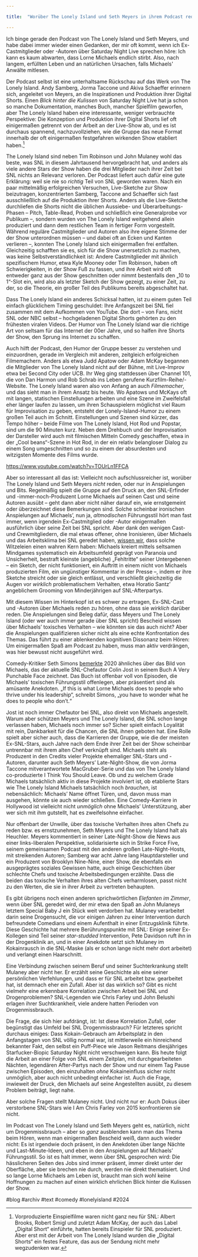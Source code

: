 ```yaml
---

title:  "Worüber The Lonely Island und Seth Meyers in ihrem Podcast reden – und worüber nicht"

---
```


Ich binge gerade den Podcast von The Lonely Island und Seth Meyers, und habe dabei immer wieder einen Gedanken, der mir oft kommt, wenn ich Ex-Castmitglieder oder -Autoren über Saturday Night Live sprechen höre: Ich kann es kaum abwarten, dass Lorne Michaels endlich stirbt. Also, nach langem, erfüllten Leben und an natürlichen Ursachen, falls Michaels' Anwälte mitlesen.

Der Podcast selbst ist eine unterhaltsame Rückschau auf das Werk von The Lonely Island. Andy Samberg, Jorma Taccone und Akiva Schaeffer erinnern sich, angeleitet von Meyers, an die Inspirationen und Produktion ihrer Digital Shorts. Einen *Blick hinter die Kulissen* von Saturday Night Live hat ja schon so manche Dokumentation, manches Buch, mancher Spielfilm geworfen, aber The Lonely Island haben eine interessante, weniger verbrauchte Perspektive: Die Konzeption und Produktion ihrer Digital Shorts lief oft einigermaßen getrennt von der Arbeit an der Live-Show ab, und es ist durchaus spannend, nachzuvollziehen, wie die Gruppe das neue Format innerhalb der oft einigermaßen festgefahren wirkenden Show etabliert haben.[^1]

[^1]: Vorproduzierte Einspielfilme waren nicht ganz neu für SNL: Albert Brooks, Robert Smigl und zuletzt Adam McKay, der auch das Label „Digital Short“ einführte, hatten bereits Einspieler für SNL produziert. Aber erst mit der Arbeit von The Lonely Island wurden die „Digital Shorts“ ein festes Feature, das aus der Sendung nicht mehr wegzudenken war.

The Lonely Island sind neben Tim Robinson und John Mulaney wohl das beste, was SNL in diesem Jahrtausend hervorgebracht hat, und anders als viele andere Stars der Show haben die drei Mitglieder nach ihrer Zeit bei SNL nichts an Relevanz verloren. Der Podcast liefert auch dafür eine gute Erklärung: weil sie nie so *richtig* Teil von SNL geworden waren. Nach ein paar mittelmäßig erfolgreichen Versuchen, Live-Sketche zur Show beizutragen, konzentrierten Samberg, Taccone and Schaeffer sich fast ausschließlich auf die Produktion ihrer Shorts. Anders als die Live-Sketche durchliefen die Shorts nicht die üblichen Aussiebe- und Überarbeitungs-Phasen – Pitch, Table-Read, Proben und schließlich eine Generalprobe vor Publikum –, sondern wurden von The Lonely Island weitgehend allein produziert und dann dem restlichen Team in fertiger Form vorgestellt. Während reguläre Castmitglieder und Autoren also ihre eigene Stimme der der Show unterordnen müssen – und dabei oft an Ecken und Kanten verlieren –, konnten The Lonely Island sich einigermaßen frei entfalten. Gleichzeitig schafften sie es, sich für die Show unersetzlich zu machen, was keine Selbstverständlichkeit ist: Andere Castmitglieder mit ähnlich spezifischem Humor, etwa Kyle Mooney oder Tim Robinson, haben oft Schwierigkeiten, in der Show Fuß zu fassen, und ihre Arbeit wird oft entweder ganz aus der Show geschnitten oder nimmt bestenfalls den „10 to 1“-Slot ein, wird also als letzter Sketch der Show gezeigt, zu einer Zeit, zu der, so die Theorie, ein großer Teil des Publikums bereits abgeschaltet hat.

Dass The Lonely Island ein anderes Schicksal hatten, ist zu einem guten Teil einfach glücklichem Timing geschuldet: Ihre Anfangszeit bei SNL fiel zusammen mit dem Aufkommen von YouTube. Die dort – von Fans, nicht SNL oder NBC selbst – hochgeladenen Digital Shorts gehörten zu den frühesten viralen Videos. Der Humor von The Lonely Island war die richtige Art von seltsam für das Internet der 00er Jahre, und so halfen ihre Shorts der Show, den Sprung ins Internet zu schaffen.

Auch hilft der Podcast, den Humor der Gruppe besser zu verstehen und einzuordnen, gerade im Vergleich mit anderen, zeitgleich erfolgreichen Filmemachern. Anders als etwa Judd Apatow oder Adam McKay begannen die Mitglieder von The Lonely Island nicht auf der Bühne, mit Live-Improv etwa bei Second City oder UCB. Ihr Weg ging stattdessen über Channel 101, die von Dan Harmon und Rob Schrab ins Leben gerufene Kurzfilm-Reihe/-Website. The Lonely Island waren also von Anfang an auch *Filmemacher*, und das sieht man in ihrem Ansatz bis heute. Wo Apatows und McKays oft mit langen, statischen Einstellungen arbeiten und eine Szene im Zweifelsfall eher länger laufen zu lassen, um ihren Schauspielern möglichst viel Raum für Improvisation zu geben, entsteht der Lonely-Island-Humor zu einem großen Teil auch im Schnitt. Einstellungen und Szenen sind kürzer, das Tempo höher – beide Filme von The Lonely Island, Hot Rod und Popstar, sind um die 90 Minuten kurz. Neben dem Drehbuch und der Improvisation der Darsteller wird auch mit filmischen Mitteln Comedy geschaffen, etwa in der „Cool beans“-Szene in Hot Rod, in der ein relativ belangloser Dialog zu einem Song umgeschnitten und so zu einem der absurdesten und witzigsten Momente des Films wurde.

https://www.youtube.com/watch?v=TOUrLn1FFCA

Aber so interessant all das ist: Vielleicht noch aufschlussreicher ist, worüber The Lonely Island und Seth Meyers *nicht* reden, oder nur in Anspielungen und Bits. Regelmäßig spielt die Gruppe auf den Druck an, den SNL-Erfinder und -immer-noch-Produzent Lorne Michaels auf seinen Cast und seine Autoren ausübt – geht dann aber nicht näher darauf ein, wie ernstgemeint oder überzeichnet diese Bemerkungen sind. Solche scheinbar ironischen Anspielungen auf Michaels’, nun ja, *altmodischen* Führungsstil hört man fast immer, wenn irgendein Ex-Castmitglied oder -Autor einigermaßen ausführlich über seine Zeit bei SNL spricht. Aber dank den wenigen Cast- und Crewmitgliedern, die mal etwas offener, ohne Ironisieren, über Michaels und das Arbeitsklima bei SNL geredet haben, [wissen wir](https://longreads.com/2023/08/17/lorne-michaels-saturday-night-live/?ref=humorism.xyz), dass solche Witzeleien einen wahren Kern haben: Michaels kreiert mittels seltsamen Mindgames systematisch ein Arbeitsumfeld geprägt von Paranoia und Unsicherheit, bestraft kleinste (angebliche) „Fehltritte“ seiner Untergebenen – ein Sketch, der nicht funktioniert, ein Auftritt in einem nicht von Michaels produzierten Film, ein ungünstiger Kommentar in der Presse –, indem er ihre Sketche streicht oder sie gleich entlässt, und verschließt gleichzeitig die Augen vor *wirklich* problematischem Verhalten, etwa Horatio Santz’ angeblichem Grooming von Minderjährigen auf SNL-Afterpartys.

Mit diesem Wissen im Hinterkopf ist es schwer zu ertragen, Ex-SNL-Cast und -Autoren über Michaels reden zu hören, ohne dass sie *wirklich* darüber reden. Die Anspielungen sind Beleg dafür, dass Meyers und The Lonely Island (oder wer auch immer gerade über SNL spricht) Bescheid wissen über Michaels’ toxisches Verhalten – wie könnten sie das auch nicht? Aber die Anspielungen qualifizieren sicher nicht als eine echte Konfrontation des Themas. Das führt zu einer ablenkenden kognitiven Dissonanz beim Hören: Um einigermaßen Spaß am Podcast zu haben, muss man aktiv verdrängen, was hier bewusst nicht ausgeführt wird.

Comedy-Kritiker Seth Simons [bemerkte](https://sethsimons.substack.com/p/lorne-is-really-mad-about-this) 2020 ähnliches über das Bild von Michaels, das der aktuelle SNL-Chefautor Colin Jost in seinem Buch A Very Punchable Face zeichnet. Das Buch ist offenbar voll von Episoden, die Michaels’ toxischen Führungsstil offenlegen, aber präsentiert sind als amüsante Anekdoten. „If this is what Lorne Michaels does to people who thrive under his leadership“, schreibt Simons, „you have to wonder what he does to people who don’t.“

Jost ist noch immer Chefautor bei SNL, also direkt von Michaels angestellt. Warum aber schützen Meyers und The Lonely Island, die SNL schon lange verlassen haben, Michaels noch immer so? Sicher spielt einfach Loyalität mit rein, Dankbarkeit für die Chancen, die SNL ihnen geboten hat. Eine Rolle spielt aber sicher auch, dass die Karrieren der Gruppe, wie die der meisten Ex-SNL-Stars, auch Jahre nach dem Ende ihrer Zeit bei der Show scheinbar untrennbar mit ihrem alten Chef verknüpft sind. Michaels steht als Produzent in den Credits vieler Projekte ehemaliger SNL-Stars und -Autoren, darunter auch Seth Meyers’ Late-Night-Show, die von Jorma Taccone mitverantwortete MacGruber-Serie und das von The Lonely Island co-produzierte I Think You Should Leave. Ob und zu welchem Grade Michaels tatsächlich aktiv in diese Projekte involviert ist, ob etablierte Stars wie The Lonely Island Michaels tatsächlich noch *brauchen*, ist nebensächlich: Michaels’ Name öffnet Türen, und, davon muss man ausgehen, könnte sie auch wieder schließen. Eine Comedy-Karriere in Hollywood ist vielleicht nicht *unmöglich* ohne Michaels’ Unterstützung, aber wer sich mit ihm gutstellt, hat es zweifelsohne einfacher.

Nur offenbart der Unwille, über das toxische Verhalten ihres alten Chefs zu reden bzw. es ernstzunehmen, Seth Meyers und The Lonely Island halt als Heuchler. Meyers kommentiert in seiner Late-Night-Show die News aus einer links-liberalen Perspektive, solidarisierte sich in Strike Force Five, seinem gemeinsamen Podcast mit den anderen großen Late-Night-Hosts, mit streikenden Autoren; Samberg war acht Jahre lang Hauptdarsteller und ein Produzent von Brooklyn Nine-Nine, einer Show, die ebenfalls ein ausgeprägtes soziales Gewissen hatte, auch einige Geschichten über schlechte Chefs und toxische Arbeitsbedingungen erzählte. Dass die beiden das toxische Verhalten ihres alten Chefs verharmlosen, passt nicht zu den Werten, die sie in ihrer Arbeit zu vertreten behaupten.

Es gibt übrigens noch einen anderen sprichwörtlichen *Elefanten im Zimmer*, wenn über SNL geredet wird, der mir etwa den Spaß an John Mulaneys letztem Special Baby J ein Stück weit verdorben hat. Mulaney verarbeitet darin seine Drogensucht, die vor einigen Jahren zu einer Intervention durch befreundete Comedians und einem Aufenthalt in einer Entzugsklinik führte. Diese Geschichte hat mehrere Berührungspunkte mit SNL: Einige seiner Ex-Kollegen sind Teil seiner *star-studded* Intervention, Pete Davidson ruft ihn in der Drogenklinik an, und in einer Anekdote setzt sich Mulaney im Kokainrausch in die SNL-Maske (als er schon lange nicht mehr dort arbeitet) und verlangt einen Haarschnitt.

Eine Verbindung zwischen seinem Beruf und seiner Suchterkrankung stellt Mulaney aber nicht her. Er erzählt seine Geschichte als eine seiner persönlichen Verfehlungen, und dass er für SNL arbeitet bzw. gearbeitet hat, ist demnach eher ein Zufall. Aber ist das wirklich so? Gibt es nicht vielmehr eine erkennbare Korrelation zwischen Arbeit bei SNL und Drogenproblemen? SNL-Legenden wie Chris Farley und John Belushi erlagen ihrer Suchtkrankheit, viele andere hatten Perioden von Drogenmissbrauch.

Die Frage, die sich hier aufdrängt, ist: Ist diese Korrelation Zufall, oder begünstigt das Umfeld bei SNL Drogenmissbrauch? Für letzteres spricht durchaus einiges: Dass Kokain-Gebrauch am Arbeitsplatz in den Anfangstagen von SNL völlig normal war, ist mittlerweile ein hinreichend bekannter Fakt, den selbst ein Puff-Piece wie Jason Reitmans diesjähriges Starfucker-Biopic Saturday Night nicht verschweigen kann. Bis heute folgt die Arbeit an einer Folge von SNL einem Zeitplan, mit durchgearbeiteten Nächten, legendären After-Partys nach der Show und nur einem Tag Pause zwischen Episoden, den einzuhalten *ohne* Kokaineinfluss sicher nicht unmöglich, aber auch nicht unbedingt einfacher ist. Auch die Frage, inwieweit der Druck, den Michaels auf seine Angestellten ausübt, zu diesem Problem beiträgt, liegt nahe.

Aber solche Fragen stellt Mulaney nicht. Und nicht nur er: Auch Dokus über verstorbene SNL-Stars wie I Am Chris Farley von 2015 konfrontieren sie nicht.

Im Podcast von The Lonely Island und Seth Meyers geht es, natürlich, nicht um Drogenmissbrauch – aber so *ganz* ausblenden kann man das Thema beim Hören, wenn man einigermaßen Bescheid weiß, dann auch wieder nicht: Es ist irgendwie doch präsent, in den Anekdoten über lange Nächte und Last-Minute-Ideen, und eben in den Anspielungen auf Michaels’ Führungsstil. So ist es halt immer, wenn über SNL gesprochen wird: Die hässlicheren Seiten des Jobs sind immer präsent, immer direkt unter der Oberfläche, aber sie brechen nie durch, werden nie direkt thematisiert. Und so lange Lorne Michaels am Leben ist, braucht man sich wohl keine Hoffnungen zu machen auf einen wirklich ehrlichen Blick hinter die Kulissen der Show.

 #blog #archiv #text #comedy #lonelyisland #2024